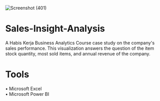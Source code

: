![Screenshot (401)](https://user-images.githubusercontent.com/102712597/197969279-c3791da9-ca8c-4cf4-9a75-5e8d7b6da7b3.png)


# Sales-Insight-Analysis
A Habis Kerja Business Analytics Course case study on the company's sales performance. This visualization answers the question of the item stock quantity, most sold items, and annual revenue of the company.

# Tools
• Microsoft Excel <br>
• Microsoft Power BI
